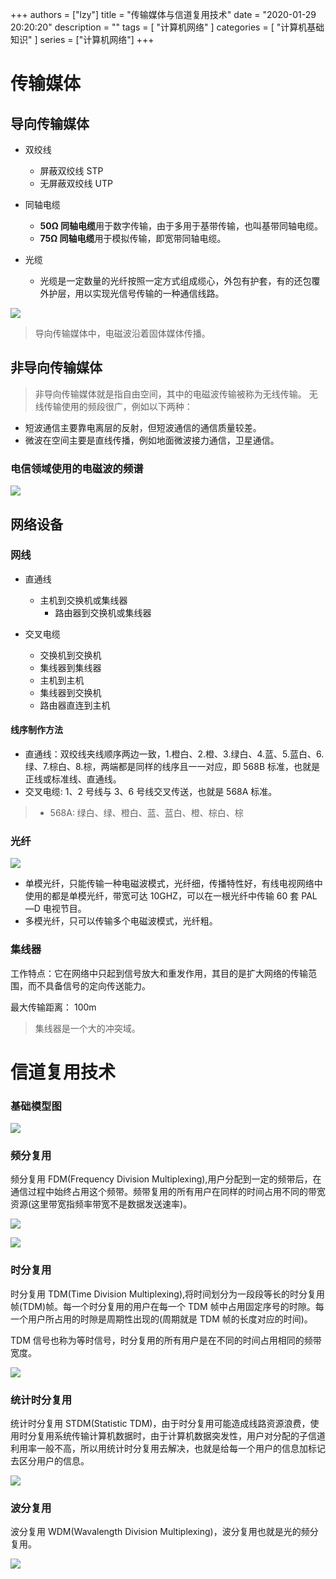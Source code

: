 +++
authors = ["lzy"]
title = "传输媒体与信道复用技术"
date = "2020-01-29 20:20:20"
description = ""
tags = [
    "计算机网络"
]
categories = [
    "计算机基础知识"
]
series = ["计算机网络"]
+++

# 传输媒体

## 导向传输媒体

- 双绞线

  - 屏蔽双绞线 STP
  - 无屏蔽双绞线 UTP
- 同轴电缆

  - **50Ω 同轴电缆**用于数字传输，由于多用于基带传输，也叫基带同轴电缆。
  - **75Ω 同轴电缆**用于模拟传输，即宽带同轴电缆。
- 光缆

  - 光缆是一定数量的光纤按照一定方式组成缆心，外包有护套，有的还包覆外护层，用以实现光信号传输的一种通信线路。

![](../static/TfbRbK5lloDfJUxbXpqcECxgnLb.png)

> 导向传输媒体中，电磁波沿着固体媒体传播。

## 非导向传输媒体

> 非导向传输媒体就是指自由空间，其中的电磁波传输被称为无线传输。
> 无线传输使用的频段很广，例如以下两种：

- 短波通信主要靠电离层的反射，但短波通信的通信质量较差。
- 微波在空间主要是直线传播，例如地面微波接力通信，卫星通信。

### 电信领域使用的电磁波的频谱

![](../static/OhJ2bTu9foBHg9xlLRscZHwDnYg.png)

## 网络设备

### 网线

- 直通线

  - 主机到交换机或集线器
    - 路由器到交换机或集线器
- 交叉电缆

  - 交换机到交换机
  - 集线器到集线器
  - 主机到主机
  - 集线器到交换机
  - 路由器直连到主机

#### 线序制作方法

- 直通线：双绞线夹线顺序两边一致，1.橙白、2.橙、3.绿白、4.蓝、5.蓝白、6.绿、7.棕白、8.棕，两端都是同样的线序且一一对应，即 568B 标准，也就是正线或标准线、直通线。
- 交叉电缆: 1、2 号线与 3、6 号线交叉传送，也就是 568A 标准。

> - 568A: 绿白、绿、橙白、蓝、蓝白、橙、棕白、棕

### 光纤

![](../static/SJJ7bMwWEoXR1dxIWWMcZyJgn5g.png)

- 单模光纤，只能传输一种电磁波模式，光纤细，传播特性好，有线电视网络中使用的都是单模光纤，带宽可达 10GHZ，可以在一根光纤中传输 60 套 PAL—D 电视节目。
- 多模光纤，只可以传输多个电磁波模式，光纤粗。

### 集线器

工作特点：它在网络中只起到信号放大和重发作用，其目的是扩大网络的传输范围，而不具备信号的定向传送能力。

最大传输距离： 100m

> 集线器是一个大的冲突域。

# 信道复用技术

### 基础模型图

![](../static/NXhabUXaTowU5hxWSfEcOtNVnze.png)

### 频分复用

频分复用 FDM(Frequency Division Multiplexing),用户分配到一定的频带后，在通信过程中始终占用这个频带。频带复用的所有用户在同样的时间占用不同的带宽资源(这里带宽指频率带宽不是数据发送速率)。

![](../static/QTLhbyBcZoanydxt7NqcDlJpnLd.png)

![](../static/APvMb3igOoXvbCxTFSFcqu69n0f.png)

### 时分复用

时分复用 TDM(Time Division Multiplexing),将时间划分为一段段等长的时分复用帧(TDM)帧。每一个时分复用的用户在每一个 TDM 帧中占用固定序号的时隙。每一个用户所占用的时隙是周期性出现的(周期就是 TDM 帧的长度对应的时间)。

TDM 信号也称为等时信号，时分复用的所有用户是在不同的时间占用相同的频带宽度。

![](../static/JS6Qb9EY3oH3tlxKA13cu7wRnAf.png)

### 统计时分复用

统计时分复用 STDM(Statistic TDM)，由于时分复用可能造成线路资源浪费，使用时分复用系统传输计算机数据时，由于计算机数据突发性，用户对分配的子信道利用率一般不高，所以用统计时分复用去解决，也就是给每一个用户的信息加标记去区分用户的信息。

![](../static/CBIQbwhFIoJxDYxYsLSc8f0LnS3.png)

### 波分复用

波分复用 WDM(Wavalength Division Multiplexing)，波分复用也就是光的频分复用。

![](../static/PnvKbhlBQoydevxz5kIcIlxKnpd.png)
